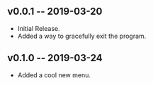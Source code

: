 ## v0.0.1 -- 2019-03-20

* Initial Release.
* Added a way to gracefully exit the program.

## v0.1.0 -- 2019-03-24

* Added a cool new menu.
